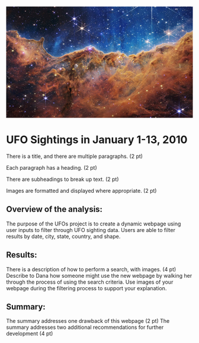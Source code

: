 <p align="center">
<img src="https://github.com/meggrooms/UFOs/blob/main/Images/goddard_nasa_sm.png" height="300" width="auto"></p>

# UFO Sightings in January 1-13, 2010


There is a title, and there are multiple paragraphs. (2 pt)

Each paragraph has a heading. (2 pt)

There are subheadings to break up text. (2 pt)

Images are formatted and displayed where appropriate. (2 pt)



## Overview of the analysis:

The purpose of the UFOs project is to create a dynamic webpage using user inputs to filter through UFO sighting data. Users are able to filter results by date, city, state, country, and shape.


## Results:

There is a description of how to perform a search, with images. (4 pt)
 Describe to Dana how someone might use the new webpage by walking her through the process of using the search criteria. Use images of your webpage during the filtering process to support your explanation.


## Summary:
The summary addresses one drawback of this webpage (2 pt)
The summary addresses two additional recommendations for further development (4 pt)
